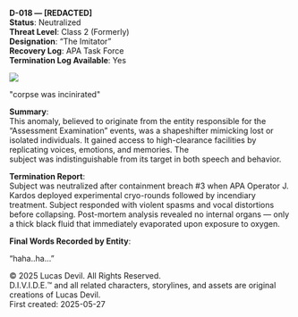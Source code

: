 **D-018 — [REDACTED]**  
**Status**: Neutralized  
**Threat Level**: Class 2 (Formerly)  
**Designation**: “The Imitator”  
**Recovery Log**: APA Task Force   
**Termination Log Available**: Yes  


![](https://pbs.twimg.com/media/GqXAxGvWsAAypEz?format=jpg&name=large)

"corpse was incinirated"  


 **Summary**:  
This anomaly, believed to originate from the entity responsible for the “Assessment Examination” events, was a shapeshifter mimicking lost or isolated individuals. It gained access to high-clearance facilities by replicating voices, emotions, and memories. The  
 subject was indistinguishable from its target in both speech and behavior.  

 **Termination Report**:  
Subject was neutralized after containment breach #3 when APA Operator J. Kardos deployed experimental cryo-rounds followed by incendiary treatment. Subject responded with violent spasms and vocal distortions before collapsing. Post-mortem analysis revealed no internal organs — only a thick black fluid that immediately evaporated upon exposure to oxygen.  

**Final Words Recorded by Entity**:  

“haha..ha...”  



© 2025 Lucas Devil. All Rights Reserved.  
D.I.V.I.D.E.™ and all related characters, storylines, and assets are original creations of Lucas Devil.  
First created: 2025-05-27  
